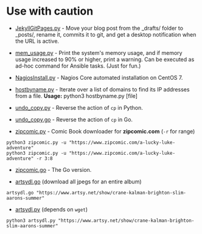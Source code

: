 # Use with caution

- [JekyllGitPages.py](https://github.com/kavishgr/MiniHacks/blob/master/JekyllGitPages.py) - Move your blog post from the _drafts/ folder to _posts/, rename it, commits it to git, and get a desktop notification when the URL is active.

- [mem_usage.py](https://github.com/kavishgr/MiniHacks/blob/master/mem_usage.py) - Print the system's memory usage, and if memory usage increased to 90% or higher, print a warning. Can be executed as ad-hoc command for Ansible tasks. (Just for fun.)

- [NagiosInstall.py](https://github.com/kavishgr/MiniHacks/blob/master/NagiosInstall.py) - Nagios Core automated installation on CentOS 7.

- [hostbyname.py](https://github.com/kavishgr/MiniHacks/blob/master/hostbyname.py) - Iterate over a list of domains to find its IP addresses from a file. **Usage:** python3 hostbyname.py [file]

- [undo_copy.py](https://github.com/kavishgr/MiniHacks/blob/master/undo_copy.py) - Reverse the action of `cp` in Python.

- [undo_copy.go](https://github.com/kavishgr/MiniHacks/blob/master/undo_copy.go) - Reverse the action of `cp` in Go.

- [zipcomic.py](https://github.com/kavishgr/MiniHacks/blob/master/zipcomic.py) - Comic Book downloader for **zipcomic.com** (`-r` for range)

```shell
python3 zipcomic.py -u "https://www.zipcomic.com/a-lucky-luke-adventure"
python3 zipcomic.py -u "https://www.zipcomic.com/a-lucky-luke-adventure" -r 3:8
```

- [zipcomic.go](https://github.com/kavishgr/ZipComic-Downloader) - The Go version.

- [artsydl.go](https://github.com/kavishgr/MiniHacks/blob/master/artsydl.go)  (download all jpegs for an entire album)

```shell
artsydl.go "https://www.artsy.net/show/crane-kalman-brighton-slim-aarons-summer"
```

- [artsydl.py](https://github.com/kavishgr/MiniHacks/blob/master/artsydl.py) (depends on `wget`)

```shell
python3 artsydl.py "https://www.artsy.net/show/crane-kalman-brighton-slim-aarons-summer"
```
